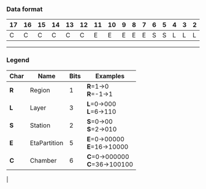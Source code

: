 
### Data format
|17|16|15|14|13|12|11|10|9 |8 |7 |6 |5 |4 |3 |2 |1 |
|--|--|--|--|--|--|--|--|--|--|--|--|--|--|--|--|--|
|C |C |C |C |C |C |E |E |E |E |E |S |S |L |L |L |R |

---
### Legend
| Char    | Name    | Bits  |Examples|
| --------|---------|-------|-------|
| **R**   | Region  | 1     | **R**=1&#8594;0<br>**R**=-1&#8594;1 | 
| **L**   | Layer   | 3     | **L**=0&#8594;000<br>**L**=6&#8594;110 | 
| **S**   | Station | 2     | **S**=0&#8594;00<br>**S**=2&#8594;010 | 
| **E**   | EtaPartition| 5     | **E**=0&#8594;00000<br>**E**=16&#8594;10000 | 
| **C**   | Chamber | 6     | **C**=0&#8594;000000<br>**C**=36&#8594;100100
| 